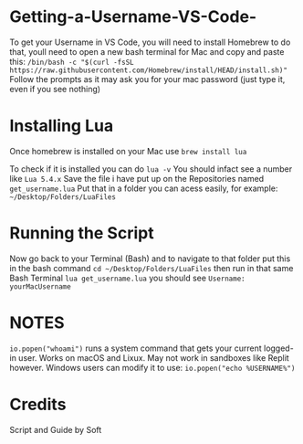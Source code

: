 # Getting-a-Username-VS-Code-

To get your Username in VS Code, you will need to install Homebrew
to do that, youll need to open a new bash terminal for Mac
and copy and paste this: `/bin/bash -c "$(curl -fsSL https://raw.githubusercontent.com/Homebrew/install/HEAD/install.sh)"`
Follow the prompts as it may ask you for your mac password (just type it, even if you see nothing)

# Installing Lua
Once homebrew is installed on your Mac use
`brew install lua`

To check if it is installed you can do
`lua -v`
You should infact see a number like
`Lua 5.4.x`
Save the file i have put up on the Repositories named `get_username.lua`
Put that in a folder you can acess easily, for example: `~/Desktop/Folders/LuaFiles`
# Running the Script
Now go back to your Terminal (Bash) and to navigate to that folder put this in the bash command `cd ~/Desktop/Folders/LuaFiles`
then run in that same Bash Terminal `lua get_username.lua`
you should see `Username: yourMacUsername`

# NOTES

`io.popen("whoami")` runs a system command that gets your current logged-in user.
Works on macOS and Lixux. May not work in sandboxes like Replit however.
Windows users can modify it to use: `io.popen("echo %USERNAME%")`

# Credits
Script and Guide by Soft
